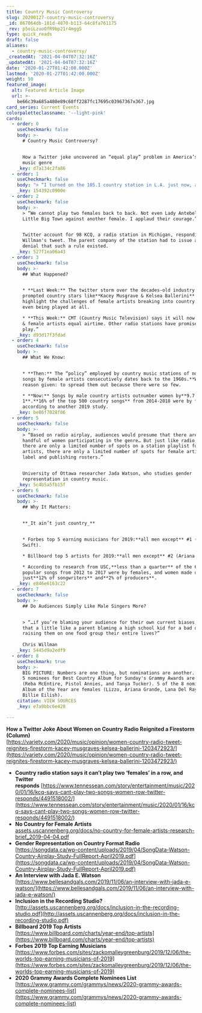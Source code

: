 ```yaml
---
title: Country Music Controversy
slug: 20200127-country-music-controversy
_id: 867064db-181d-4870-b113-64c8fa761175
_rev: p5oiLzuoOfR9bp21r4mgg5
type: quick_reads
draft: false
aliases:
  - country-music-controversy/
_createdAt: '2021-04-04T07:32:16Z'
_updatedAt: '2021-04-04T07:32:16Z'
date: '2020-01-27T01:42:00.000Z'
lastmod: '2020-01-27T01:42:00.000Z'
weight: 50
featured_image:
  alt: Featured Article Image
  url: >-
    be66c39a685a480e89c68ff2287fc17695c03967367x367.jpg
card_series: Current Events
colorpaletteclassname: '--light-pink'
cards:
  - order: 0
    useCheckmark: false
    body: >-
      # Country Music Controversy?


      How a Twitter joke uncovered an “equal play” problem in America’s oldest
      music genre
    _key: d7a134c2fa86
  - order: 1
    useCheckmark: false
    body: "> “I turned on the 105.1 country station in L.A. just now, and they were playing the new song by Gabby Barrett, and then, without any pause or interruption at all, they went into a\_Kelsea Ballerini\_song. Can’t they get fined for that?”\n\nChris Willman, a music writer for Variety, who tweeted this as a joke about what he says is \"the unspoken country radio rule about not letting one female singer’s voice succeed another.\""
    _key: 154392c0900e
  - order: 2
    useCheckmark: false
    body: >-
      > “We cannot play two females back to back. Not even Lady Antebellum or
      Little Big Town against another female. I applaud their courage.”


      Twitter account for 98 KCQ, a radio station in Michigan, responding to
      Willman's tweet. The parent company of the station had to issue a public
      denial that such a rule existed.
    _key: 527f1ea06a43
  - order: 3
    useCheckmark: false
    body: >-
      ## What Happened?


      * **Last Week:** The twitter storm over the decades-old industry “policy”
      prompted country stars like**Kacey Musgrave & Kelsea Ballerini** to
      highlight the challenges of female artists breaking into country radio, or
      even being played at all.

      * **This Week:** CMT (Country Music Television) says it will now give male
      & female artists equal airtime. Other radio stations have promised “equal
      play.”
    _key: d93d17f3fdad
  - order: 4
    useCheckmark: false
    body: >-
      ## What We Know:


      * **Then:** The “policy” employed by country music stations of not playing
      songs by female artists consecutively dates back to the 1960s.**Why?** One
      reason given: to spread them out because there were so few.

      * **Now:** Songs by male country artists outnumber women by**9.7 to
      1**.**16% of the top 500 country songs** from 2014-2018 were by females,
      according to another 2019 study.
    _key: be86f7028f06
  - order: 5
    useCheckmark: false
    body: >-
      > “Based on radio airplay, audiences would presume that there are only a
      handful of women participating in the genre… But just like radio, where
      there are only a limited number of spots on a station playlist for female
      artists, there are only a limited number of spots for female artists on
      label and publishing rosters.”


      University of Ottawa researcher Jada Watson, who studies gender
      representation in country music.
    _key: 5c4b5a5fb15f
  - order: 6
    useCheckmark: false
    body: >-
      ## Why It Matters:


      **_It ain’t just country_**


      * Forbes top 5 earning musicians for 2019:**all men except** #1 (Taylor
      Swift).

      * Billboard top 5 artists for 2019:**all men except** #2 (Ariana Grande).

      * According to research from USC,**less than a quarter** of the 600 most
      popular songs from 2012 to 2017 were by females, and women made up
      just**12% of songwriters** and**2% of producers**.
    _key: e846e6163c22
  - order: 7
    useCheckmark: false
    body: >-
      ## Do Audiences Simply Like Male Singers More?


      > “…if you’re blaming your audience for their own current biases, isn’t
      that a little like a parent blaming a high school kid for a bad diet after
      raising them on one food group their entire lives?”  
        
      Chris Willman
    _key: 5445d9a2edf9
  - order: 8
    useCheckmark: true
    body: >-
      BIG PICTURE: Numbers are one thing, but nominations are another. 3 of the
      5 nominees for Best Country Album for Sunday's Grammy Awards are women
      (Reba McEntire, Pistol Annies, and Tanya Tucker). 5 of the 8 nominees for
      Album of the Year are females (Lizzo, Ariana Grande, Lana Del Ray, H.E.R &
      Billie Eilish).
    citation: VIEW SOURCES
    _key: e7a9bbc6e428

---
```

**How a Twitter Joke About Women on Country Radio Reignited a Firestorm (Column)**  
[https://variety.com/2020/music/opinion/women-country-radio-tweet-reignites-firestorm-kacey-musgraves-kelsea-ballerini-1203472923/](https://variety.com/2020/music/opinion/women-country-radio-tweet-reignites-firestorm-kacey-musgraves-kelsea-ballerini-1203472923/)

* **Country radio station says it can’t play two ‘females’ in a row, and Twitter responds** [https://www.tennessean.com/story/entertainment/music/2020/01/16/kcq-says-cant-play-two-songs-women-row-twitter-responds/4491518002/](https://www.tennessean.com/story/entertainment/music/2020/01/16/kcq-says-cant-play-two-songs-women-row-twitter-responds/4491518002/)
* **No Country for Female Artists**  
[assets.uscannenberg.org/docs/no-country-for-female-artists-research-brief_2019-04-04.pdf](http://assets.uscannenberg.org/docs/no-country-for-female-artists-research-brief_2019-04-04.pdf)
* **Gender Representation on Country Format Radio**  
[https://songdata.ca/wp-content/uploads/2019/04/SongData-Watson-Country-Airplay-Study-FullReport-April2019.pdf](https://songdata.ca/wp-content/uploads/2019/04/SongData-Watson-Country-Airplay-Study-FullReport-April2019.pdf)
* **An Interview with Jada E. Watson**  
[https://www.bellesandgals.com/2019/11/06/an-interview-with-jada-e-watson/](https://www.bellesandgals.com/2019/11/06/an-interview-with-jada-e-watson/)
* **Inclusion in the Recording Studio?**  
[http://assets.uscannenberg.org/docs/inclusion-in-the-recording-studio.pdf](http://assets.uscannenberg.org/docs/inclusion-in-the-recording-studio.pdf)
* **Billboard 2019 Top Artists**  
[https://www.billboard.com/charts/year-end/top-artists](https://www.billboard.com/charts/year-end/top-artists)
* **Forbes 2019 Top Earning Musicians**  
[https://www.forbes.com/sites/zackomalleygreenburg/2019/12/06/the-worlds-top-earning-musicians-of-2019](https://www.forbes.com/sites/zackomalleygreenburg/2019/12/06/the-worlds-top-earning-musicians-of-2019)
* **2020 Grammy Awards Complete Nominees List**  
[https://www.grammy.com/grammys/news/2020-grammy-awards-complete-nominees-list](https://www.grammy.com/grammys/news/2020-grammy-awards-complete-nominees-list)